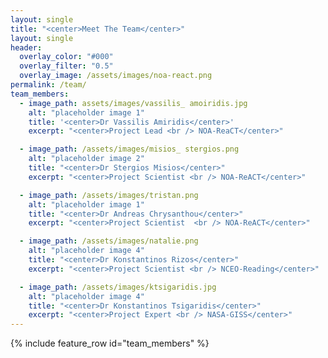 ```yaml
---
layout: single
title: "<center>Meet The Team</center>"
layout: single
header:
  overlay_color: "#000"
  overlay_filter: "0.5"
  overlay_image: /assets/images/noa-react.png
permalink: /team/
team_members:
  - image_path: assets/images/vassilis_ amoiridis.jpg
    alt: "placeholder image 1"
    title: '<center>Dr Vassilis Amiridis</center>'
    excerpt: "<center>Project Lead <br /> NOA-ReaCT</center>"

  - image_path: /assets/images/misios_ stergios.png
    alt: "placeholder image 2"
    title: "<center>Dr Stergios Misios</center>"
    excerpt: "<center>Project Scientist <br /> NOA-ReACT</center>"

  - image_path: /assets/images/tristan.png
    alt: "placeholder image 1"
    title: "<center>Dr Andreas Chrysanthou</center>"
    excerpt: "<center>Project Scientist  <br /> NOA-ReACT</center>"

  - image_path: /assets/images/natalie.png
    alt: "placeholder image 4"
    title: "<center>Dr Konstantinos Rizos</center>"
    excerpt: "<center>Project Scientist <br /> NCEO-Reading</center>"

  - image_path: /assets/images/ktsigaridis.jpg
    alt: "placeholder image 4"
    title: "<center>Dr Konstantinos Tsigaridis</center>"
    excerpt: "<center>Project Expert <br /> NASA-GISS</center>"
---
```



{% include feature_row id="team_members" %}